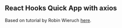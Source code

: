 ## React Hooks Quick App with axios

Based on tutorial by Robin Wieruch [here](https://www.robinwieruch.de/react-hooks-fetch-data/). 
